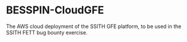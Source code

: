 # BESSPIN-CloudGFE
The AWS cloud deployment of the SSITH GFE platform, to be used in the SSITH FETT bug bounty exercise.
